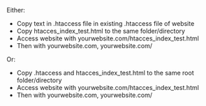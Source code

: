Either:
- Copy text in .htaccess file in existing .htaccess file of website
- Copy htacces_index_test.html to the same folder/directory
- Access website with yourwebsite.com/htacces_index_test.html
- Then with yourwebsite.com, yourwebsite.com/

Or:
- Copy .htaccess and htacces_index_test.html to the same root folder/directory
- Access website with yourwebsite.com/htacces_index_test.html
- Then with yourwebsite.com, yourwebsite.com/
